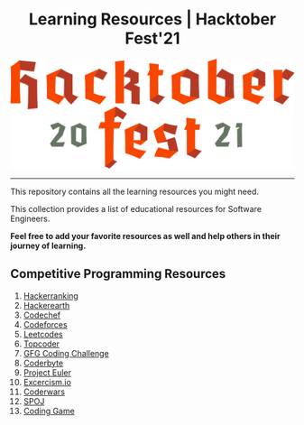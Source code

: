 
<h1 style="text-align: center">Learning Resources | Hacktober Fest'21</h1>
<img style="text-align: center" src="./assets/header1.svg" alt="header image">
<hr/>

This repository contains all the learning resources you might need.

This collection provides a list of educational resources for Software Engineers. 

**Feel free to add your favorite resources as well and help others in their journey of learning.**


## Competitive Programming Resources

1. [Hackerranking](http://hackerranking.com)
2. [Hackerearth](http://hackerearth.com)
3. [Codechef](http://codechef.com)
4. [Codeforces](http://codeforces.com)
5. [Leetcodes](http://leetcodes.com)
6. [Topcoder](http://topcoder.com)
7. [GFG Coding Challenge](https://www.geeksforgeeks.org/)
8. [Coderbyte](http://coderbyte.com)
9. [Project Euler](https://projecteuler.net/)
10. [Excercism.io](https://exercism.org/)
11. [Coderwars](http://coderwars.com)
12. [SPOJ](https://www.spoj.com/)
13. [Coding Game](https://www.codingame.com/start)
